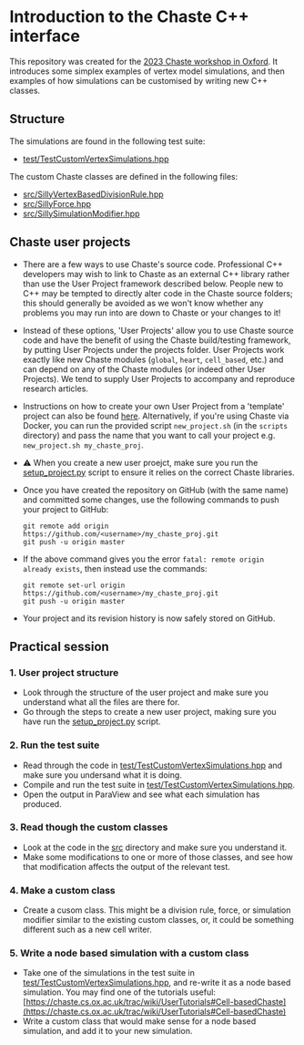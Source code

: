 # Introduction to the Chaste C++ interface

This repository was created for the [2023 Chaste workshop in Oxford](https://chaste.github.io/workshops/2023-09-11/).
It introduces some simplex examples of vertex model simulations, and then examples of how simulations can be customised by writing new C++ classes.

## Structure

The simulations are found in the following test suite:
- [test/TestCustomVertexSimulations.hpp](./test/TestCustomVertexSimulations.hpp)

The custom Chaste classes are defined in the following files:
- [src/SillyVertexBasedDivisionRule.hpp](./src/SillyVertexBasedDivisionRule.hpp)
- [src/SillyForce.hpp](./src/SillyForce.hpp)
- [src/SillySimulationModifier.hpp](./src/SillySimulationModifier.hpp)

## Chaste user projects

* There are a few ways to use Chaste's source code. Professional C++ developers may wish to link to Chaste as an external C++ library rather than use the User Project framework described below. People new to C++ may be tempted to directly alter code in the Chaste source folders; this should generally be avoided as we won't know whether any problems you may run into are down to Chaste or your changes to it!

* Instead of these options, 'User Projects' allow you to use Chaste source code and have the benefit of using the Chaste build/testing framework, by putting User Projects under the projects folder. User Projects work exactly like new Chaste modules (`global`, `heart`, `cell_based`, etc.) and can depend on any of the Chaste modules (or indeed other User Projects). We tend to supply User Projects to accompany and reproduce research articles.

* Instructions on how to create your own User Project from a 'template' project can also be found [here](https://chaste.cs.ox.ac.uk/trac/wiki/ChasteGuides/UserProjects). Alternatively, if you're using Chaste via Docker, you can run the provided script `new_project.sh` (in the `scripts` directory) and pass the name that you want to call your project e.g. `new_project.sh my_chaste_proj`.

* ⚠️ When you create a new user proejct, make sure you run the [setup_project.py](https://github.com/Chaste/template_project/blob/master/setup_project.py) script to ensure it relies on the correct Chaste libraries.

* Once you have created the repository on GitHub (with the same name) and committed some changes, use the following commands to push your project to GitHub:
  ```
  git remote add origin https://github.com/<username>/my_chaste_proj.git
  git push -u origin master
  ```

* If the above command gives you the error `fatal: remote origin already exists`, then instead use the commands:
  ```
  git remote set-url origin https://github.com/<username>/my_chaste_proj.git
  git push -u origin master
  ```

* Your project and its revision history is now safely stored on GitHub.

## Practical session

### 1. User project structure

- Look through the structure of the user project and make sure you understand what all the files are there for.
- Go through the steps to create a new user project, making sure you have run the [setup_project.py](https://github.com/Chaste/template_project/blob/master/setup_project.py) script.

### 2. Run the test suite

- Read through the code in [test/TestCustomVertexSimulations.hpp](./test/TestCustomVertexSimulations.hpp) and make sure you undersand what it is doing.
- Compile and run the test suite in [test/TestCustomVertexSimulations.hpp](./test/TestCustomVertexSimulations.hpp).
- Open the output in ParaView and see what each simulation has produced.

### 3. Read though the custom classes

- Look at the code in the [src](./src) directory and make sure you understand it.
- Make some modifications to one or more of those classes, and see how that modification affects the output of the relevant test.

### 4. Make a custom class

- Create a cusom class. This might be a division rule, force, or simulation modifier similar to the existing custom classes, or, it could be something different such as a new cell writer.

### 5. Write a node based simulation with a custom class

- Take one of the simulations in the test suite in [test/TestCustomVertexSimulations.hpp](./test/TestCustomVertexSimulations.hpp), and re-write it as a node based simulation. You may find one of the tutorials useful: [https://chaste.cs.ox.ac.uk/trac/wiki/UserTutorials#Cell-basedChaste](https://chaste.cs.ox.ac.uk/trac/wiki/UserTutorials#Cell-basedChaste)
- Write a custom class that would make sense for a node based simulation, and add it to your new simulation.
